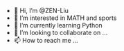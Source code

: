 - 👋 Hi, I’m @ZEN-Liu
- 👀 I’m interested in MATH and sports
- 🌱 I’m currently learning Python
- 💞️ I’m looking to collaborate on ...
- 📫 How to reach me ...

<!---
ZEN-Liu/ZEN-Liu is a ✨ special ✨ repository because its `README.md` (this file) appears on your GitHub profile.
You can click the Preview link to take a look at your changes.
--->
